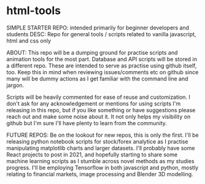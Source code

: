 # html-tools
SIMPLE STARTER REPO: intended primarily for beginner developers and students
DESC: Repo for general tools / scripts related to vanilla javascript, html and css only

ABOUT: This repo will be a dumping ground for practise scripts and animation tools for the most part. Database and API scripts will be stored in a different repo. These are intended to serve as practise using github itself, too. Keep this in mind when reviewing issues/comments etc on github since many will be dummy actions as I get familiar with the command line and jargon.

Scripts will be heavily commented for ease of reuse and customization. I don't ask for any acknowledgement or mentions for using scripts I'm releasing in this repo, but if you like something or have suggestions please reach out and make some noise about it. It not only helps my visibility on github but I'm sure I'll have plenty to learn from the community.

FUTURE REPOS: Be on the lookout for new repos, this is only the first. I'll be releasing python notebook scripts for stock/forex analytice as I practise manipulating matplotlib charts and larger datasets. I'll probably have some React projects to post in 2021, and hopefully starting to share some machine learning scripts as I stumble across novel methods as my studies progress. I'll be employing Tensorflow in both javascript and python, mostly relating to financial markets, image processing and Blender 3D modelling.

